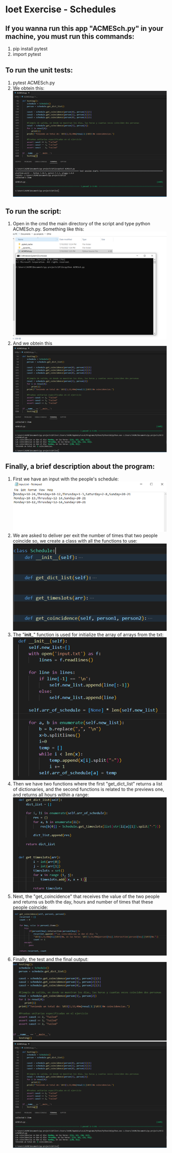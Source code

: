 # Ioet Exercise - Schedules

## If you wanna run this app "ACMESch.py" in your machine, you must run this commands:
1. pip install pytest
2. import pytest

## To run the unit tests:
1. pytest ACMESch.py
2. We obtein this:
![](SS/pruebas.jpg)

## To run the script:
1. Open in the cmd the main directory of the script and type python ACMESch.py. Something like this:
![](SS/run.jpg)
2. And we obtein this
![](SS/salida.jpg)

## Finally, a brief description about the program:
1. First we have an input with the people's schedule:
![](SS/input.jpg)
2. We are asked to deliver per exit the number of times that two people coincide so, we create a class with all the functions to use:
![](SS/class.jpg)
3. The "__init___" function is used for initialize the array of arrays from the txt:
![](SS/init.jpg)
4. Then we have two functions where the first "get_dict_list" returns a list of dictionaries, 
and the second functions is related to the previews one, and returns all hours within a range:
![](SS/twof.jpg)
5. Next,  the "get_coincidence" that receives the value of the two people and returns us both the day, hours and number of times that these people coincide:
![](SS/coincidence.jpg)
6. Finally, the test and the final output:
![](SS/all.jpg)
![](SS/salida.jpg)
